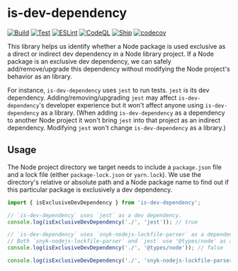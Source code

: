 # is-dev-dependency

[![Build](https://github.com/CatChen/is-dev-dependency/actions/workflows/build.yml/badge.svg)](https://github.com/CatChen/is-dev-dependency/actions/workflows/build.yml)
[![Test](https://github.com/CatChen/is-dev-dependency/actions/workflows/test.yml/badge.svg)](https://github.com/CatChen/is-dev-dependency/actions/workflows/test.yml)
[![ESLint](https://github.com/CatChen/is-dev-dependency/actions/workflows/eslint.yml/badge.svg)](https://github.com/CatChen/is-dev-dependency/actions/workflows/eslint.yml)
[![CodeQL](https://github.com/CatChen/is-dev-dependency/actions/workflows/codeql.yml/badge.svg)](https://github.com/CatChen/is-dev-dependency/actions/workflows/codeql.yml)
[![Ship](https://github.com/CatChen/is-dev-dependency/actions/workflows/ship.yml/badge.svg)](https://github.com/CatChen/is-dev-dependency/actions/workflows/ship.yml)
[![codecov](https://codecov.io/gh/CatChen/is-dev-dependency/branch/main/graph/badge.svg)](https://codecov.io/gh/CatChen/is-dev-dependency)

This library helps us identify whether a Node package is used exclusive as a direct or indirect dev dependency in a Node library project. If a Node package is an exclusive dev dependency, we can safely add/remove/upgrade this dependency without modifying the Node project's behavior as an library.

For instance, `is-dev-dependency` uses `jest` to run tests. `jest` is its dev dependency. Adding/removing/upgrading `jest` may affect `is-dev-dependency`'s developer experience but it won't affect anyone using `is-dev-dependency` as a library. (When adding `is-dev-dependency` as a dependency to another Node project it won't bring `jest` into that project as an indirect dependency. Modifying `jest` won't change `is-dev-dependency` as a library.)

## Usage

The Node project directory we target needs to include a `package.json` file and a lock file (either `package-lock.json` or `yarn.lock`). We use the directory's relative or absolute path and a Node package name to find out if this particular package is exclusively a dev dependency.

```TypeScript
import { isExclusiveDevDependency } from 'is-dev-dependency';

// `is-dev-dependency` uses `jest` as a dev dependency.
console.log(isExclusiveDevDependency('./', 'jest')); // true

// `is-dev-dependency` uses `snyk-nodejs-lockfile-parser` as a dependency.
// Both `snyk-nodejs-lockfile-parser` and `jest` use '@types/node' as a dependency so it's a mixed dependency.
console.log(isExclusiveDevDependency('./', '@types/node')); // false

console.log(isExclusiveDevDependency('./', 'snyk-nodejs-lockfile-parser')); // false
```
